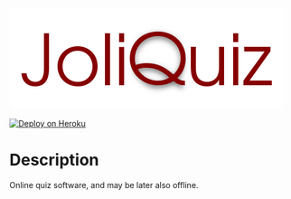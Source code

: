 ![JoliQuiz](https://raw.githubusercontent.com/LaurentBouquet/joliquiz/assets/JoliQuiz.png?raw=true)

[![Deploy on Heroku](https://www.herokucdn.com/deploy/button.svg)](https://heroku.com/deploy)

# Description
Online quiz software, and may be later also offline.
